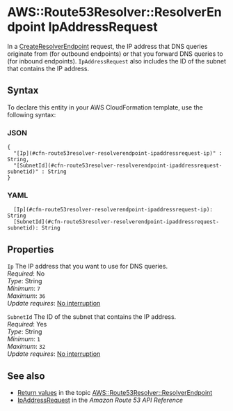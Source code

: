 # AWS::Route53Resolver::ResolverEndpoint IpAddressRequest<a name="aws-properties-route53resolver-resolverendpoint-ipaddressrequest"></a>

In a [CreateResolverEndpoint](https://docs.aws.amazon.com/Route53/latest/APIReference/API_route53resolver_CreateResolverEndpoint.html) request, the IP address that DNS queries originate from \(for outbound endpoints\) or that you forward DNS queries to \(for inbound endpoints\)\. `IpAddressRequest` also includes the ID of the subnet that contains the IP address\.

## Syntax<a name="aws-properties-route53resolver-resolverendpoint-ipaddressrequest-syntax"></a>

To declare this entity in your AWS CloudFormation template, use the following syntax:

### JSON<a name="aws-properties-route53resolver-resolverendpoint-ipaddressrequest-syntax.json"></a>

```
{
  "[Ip](#cfn-route53resolver-resolverendpoint-ipaddressrequest-ip)" : String,
  "[SubnetId](#cfn-route53resolver-resolverendpoint-ipaddressrequest-subnetid)" : String
}
```

### YAML<a name="aws-properties-route53resolver-resolverendpoint-ipaddressrequest-syntax.yaml"></a>

```
  [Ip](#cfn-route53resolver-resolverendpoint-ipaddressrequest-ip): String
  [SubnetId](#cfn-route53resolver-resolverendpoint-ipaddressrequest-subnetid): String
```

## Properties<a name="aws-properties-route53resolver-resolverendpoint-ipaddressrequest-properties"></a>

`Ip`  <a name="cfn-route53resolver-resolverendpoint-ipaddressrequest-ip"></a>
The IP address that you want to use for DNS queries\.  
*Required*: No  
*Type*: String  
*Minimum*: `7`  
*Maximum*: `36`  
*Update requires*: [No interruption](https://docs.aws.amazon.com/AWSCloudFormation/latest/UserGuide/using-cfn-updating-stacks-update-behaviors.html#update-no-interrupt)

`SubnetId`  <a name="cfn-route53resolver-resolverendpoint-ipaddressrequest-subnetid"></a>
The ID of the subnet that contains the IP address\.   
*Required*: Yes  
*Type*: String  
*Minimum*: `1`  
*Maximum*: `32`  
*Update requires*: [No interruption](https://docs.aws.amazon.com/AWSCloudFormation/latest/UserGuide/using-cfn-updating-stacks-update-behaviors.html#update-no-interrupt)

## See also<a name="aws-properties-route53resolver-resolverendpoint-ipaddressrequest--seealso"></a>
+  [Return values](https://docs.aws.amazon.com/AWSCloudFormation/latest/UserGuide/aws-resource-route53resolver-resolverendpoint.html#aws-resource-route53resolver-resolverendpoint-return-values) in the topic [AWS::Route53Resolver::ResolverEndpoint](https://docs.aws.amazon.com/AWSCloudFormation/latest/UserGuide/aws-resource-route53resolver-resolverendpoint.html) 
+  [IpAddressRequest](https://docs.aws.amazon.com/Route53/latest/APIReference/API_route53resolver_IpAddressRequest.html) in the *Amazon Route 53 API Reference* 